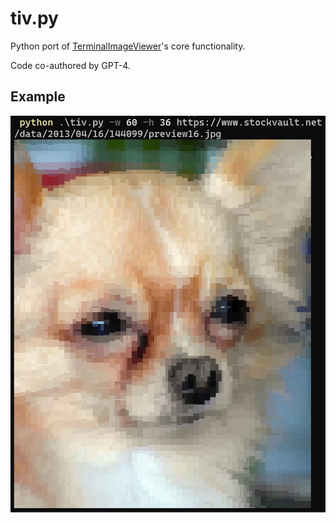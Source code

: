 # tiv.py

Python port of [TerminalImageViewer](https://github.com/stefanhaustein/TerminalImageViewer)'s core functionality.

Code co-authored by GPT-4.

## Example

![](example.jpg)
